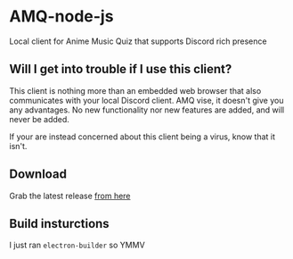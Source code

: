 # AMQ-node-js
Local client for Anime Music Quiz that supports Discord rich presence

## Will I get into trouble if I use this client?
This client is nothing more than an embedded web browser that also communicates with your local Discord client.
AMQ vise, it doesn't give you any advantages. No new functionality nor new features are added, and will never be added.

If your are instead concerned about this client being a virus, know that it isn't.

## Download
Grab the latest release [from here](https://github.com/LittleEndu/AMQ-node-js/releases)

## Build insturctions
I just ran ``electron-builder`` so YMMV
